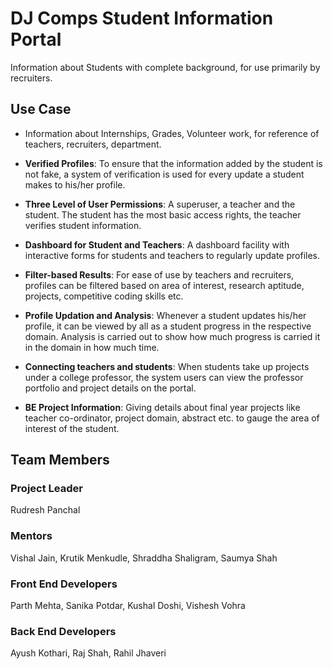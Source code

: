# DJ Comps Student Information Portal
Information about Students with complete background, for use  primarily by recruiters.

## Use Case

- Information about Internships, Grades, Volunteer work, for reference of teachers, recruiters, department.

- **Verified Profiles**: To ensure that the information added by the student is not fake, a system of verification is used for every update a student makes to his/her profile.

- **Three Level of User Permissions**: A superuser, a teacher and the student. The student has the most basic access rights, the teacher verifies student information.

- **Dashboard for Student and Teachers**: A dashboard facility with interactive forms for students and teachers to regularly update profiles.

- **Filter-based Results**: For ease of use by teachers and recruiters, profiles can be filtered based on area of interest, research aptitude, projects, competitive coding skills etc.

- **Profile Updation and Analysis**: Whenever a student updates his/her profile, it can be viewed by all as a student progress in the respective domain. Analysis is carried out to show how much progress is carried it in the domain in how much time.

- **Connecting teachers and students**: When students take up projects under a college professor, the system users can view the professor portfolio and project details on the portal.

- **BE Project Information**: Giving details about final year projects like teacher co-ordinator, project domain, abstract etc. to gauge the area of interest of the student.

## Team Members
### Project Leader
Rudresh Panchal

### Mentors
Vishal Jain, Krutik Menkudle, Shraddha Shaligram, Saumya Shah

### Front End Developers
Parth Mehta, Sanika Potdar, Kushal Doshi, Vishesh Vohra

### Back End Developers
Ayush Kothari, Raj Shah, Rahil Jhaveri
